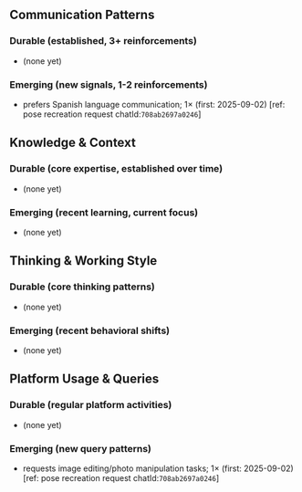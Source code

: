 ## Communication Patterns
### Durable (established, 3+ reinforcements)
- (none yet)

### Emerging (new signals, 1-2 reinforcements)
- prefers Spanish language communication; 1× (first: 2025-09-02) [ref: pose recreation request chatId:`708ab2697a0246`]

## Knowledge & Context
### Durable (core expertise, established over time)
- (none yet)

### Emerging (recent learning, current focus)
- (none yet)

## Thinking & Working Style
### Durable (core thinking patterns)
- (none yet)

### Emerging (recent behavioral shifts)
- (none yet)

## Platform Usage & Queries
### Durable (regular platform activities)
- (none yet)

### Emerging (new query patterns)
- requests image editing/photo manipulation tasks; 1× (first: 2025-09-02) [ref: pose recreation request chatId:`708ab2697a0246`]
